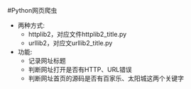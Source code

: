 #Python网页爬虫
* 两种方式:
    * httplib2，对应文件httplib2_title.py
    * urllib2，对应文urllib2_title.py
* 功能:
  * 记录网址标题
  * 判断网址打开是否有HTTP、URL错误
  * 判断网址首页的源码是否有百家乐、太阳城这两个关键字
	
